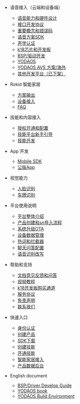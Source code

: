 * 语音接入（云端和设备端）
  * [语音能力和硬件设计](https://developer.rokid.com/docs/2-RokidDocument/2-EnableVoice/rokid-hardware-design-guide.html)
  * [接口开发协议](https://developer.rokid.com/docs/3-ApiReference/openvoice-api.html)
  * [重要概念和错误码](https://developer.rokid.com/docs/5-enableVoice/rokid-vsvy-sdk-docs/important-concept.html)
  * [语音方案SDK](https://developer.rokid.com/docs/5-enableVoice/rokid-vsvy-sdk-docs/introduction.html)
  * [声学认证](https://developer-forum.rokid.com/t/topic/2837)
  * [k18芯片和开发板](https://developer.rokid.com/docs/rokidos-linux-docs/Dev_3.31/13_ROKID_AI_Dev_Board_HW_UserGuide_v3.31.html)
  * [BSP/驱动开发](https://developer.rokid.com/docs/7-bspguide/gai_shu/mu_de.html)
  * [YODAOS](https://developer.rokid.com/docs/5-enableVoice/rokid-vsvy-sdk-docs/yodaosSystem/system-service.html) 
  * [YODAOS AVS 方案/海外](https://developer.rokid.com/docs/5-enableVoice/rokid-vsvy-sdk-docs/yodaosSystem/yodaosavs/1方案简介.html)
  * [其他开发平台（已下架）](https://developer.rokid.com/docs/rokidos-linux-docs/README.html)

* Rokid 智能家居
  * [方案输出](https://developer.rokid.com/docs/smarthome/)
  * [设备接入](https://developer.rokid.com/docs/rokid-homebase-docs/)	
  * [FAQ](https://developer.rokid.com/docs/rokid-homebase-docs/faq.html)
  
* 技能和内容接入
  * [授权开通和配置](https://developer.rokid.com/docs/5-enableVoice/rokid-vsvy-sdk-docs/rookie-guide/skillstore.html)
  * [技能平台新手引导](https://developer.rokid.com/docs/2-RokidDocument/1-SkillsKit/platform-introduction.html)
  * [技能开发](https://developer.rokid.com/docs/2-RokidDocument/1-SkillsKit/important-concept/cloud-app-development-protocol_cn.html) 

* App 开发
  *  [Mobile SDK](https://developer.rokid.com/docs/5-enableVoice/rokid-vsvy-sdk-docs/mobliesdk/SDK.html)
  *  [公版App](https://developer.rokid.com/docs/8-app/alliance/web/gongban.html)
    
* 视觉能力
  - [人脸识别](https://developer.rokid.com/docs/glass/Rokid人脸识别SDK1.2.0.15.html)
  - [车牌识别](https://developer.rokid.com/docs/glass/Rokid车牌识别SDK1.0.0.html)
    
* 平台使用说明
  * [平台整体介绍](https://developer.rokid.com/docs/) 
  * [产品创建和sn导入流程](https://developer.rokid.com/docs/5-enableVoice/rokid-vsvy-sdk-docs/rookie-guide/rookie-guide-end.html)
  * [系统升级OTA](https://developer.rokid.com/docs/5-enableVoice/rokid-vsvy-sdk-docs/rookie-guide/ota.html) 
  * [设备数据管理](https://developer.rokid.com/docs/5-enableVoice/rokid-vsvy-sdk-docs/rookie-guide/data.html)
  * [热词和拦截器](https://developer.rokid.com/docs/5-enableVoice/rokid-vsvy-sdk-docs/rookie-guide/hotword.html)
  * [聊天问答配置](https://developer.rokid.com/docs/5-enableVoice/rokid-vsvy-sdk-docs/rookie-guide/chat.html)
  * [语音识别改写](https://developer.rokid.com/docs/5-enableVoice/rokid-vsvy-sdk-docs/rookie-guide/query.html)
  
* 帮助和支持
  * [文档意见反馈和问答](https://developer-forum.rokid.com/c/53-category)
  * [视频教程](https://developer.rokid.com/docs/9-video/summary.html)
  * [k18开发板购买通道](https://detail.youzan.com/show/goods?alias=2g1gpqlb5vr8c&)    
  * [服务协议](https://developer.rokid.com/docs/4-TermsAndAgreements/community-service-agreement.html)
  * [免责声明](https://developer.rokid.com/docs/4-TermsAndAgreements/community-disclaimer.html)
  * [联系我们](https://developer.rokid.com/docs/contact-us.html) 
  
  
* 快速入口 
  * [身份认证](https://account.rokid.com/#/setting/auth)
  * [创建产品](https://developer.rokid.com/voice/#/product/create/access-new-prd)
  * [SDK下载](https://developer.rokid.com/voice/#/product/create/list) 
  * [创建技能](https://developer.rokid.com/skill/skill.html#/)
  * [开通技能](https://developer.rokid.com/voice/#/product/create/list)
  * [智能家居接入](https://developer.rokid.com/#/portal)
  * [产品数据后台](https://developer.rokid.com/dataservice/#/device-stats/active-acc)
  
* English document 
  * [BSP/Driver Develop Guide](https://developer.rokid.com/docs/10-bspguide-eng/)
  * [YODAOS book](https://yodaos-project.github.io/yoda-book/en-us/)
  * [YODAOS Build Environment](https://developer.rokid.com/docs/5-enableVoice/rokid-vsvy-sdk-docs/yodaosSystem/general/YodaOS_Build_Environment.html)

